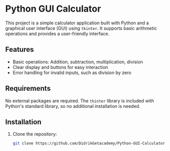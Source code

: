 # Python GUI Calculator

This project is a simple calculator application built with Python and a graphical user interface (GUI) using `tkinter`. It supports basic arithmetic operations and provides a user-friendly interface.

## Features
- Basic operations: Addition, subtraction, multiplication, division
- Clear display and buttons for easy interaction
- Error handling for invalid inputs, such as division by zero

## Requirements
No external packages are required. The `tkinter` library is included with Python's standard library, so no additional installation is needed.

## Installation
1. Clone the repository:
   ```bash
   git clone https://github.com/DidrikGetacademy/Python-GUI-Calculator.git
